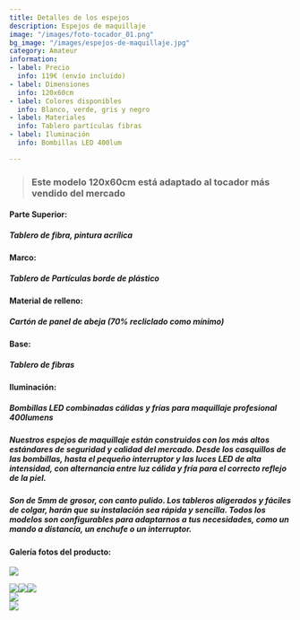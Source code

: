 ```yaml
---
title: Detalles de los espejos
description: Espejos de maquillaje
image: "/images/foto-tocador_01.png"
bg_image: "/images/espejos-de-maquillaje.jpg"
category: Amateur
information:
- label: Precio
  info: 119€ (envío incluído)
- label: Dimensiones
  info: 120x60cm
- label: Colores disponibles
  info: Blanco, verde, gris y negro
- label: Materiales
  info: Tablero partículas fibras
- label: Iluminación
  info: Bombillas LED 400lum

---
```

> ### Este modelo 120x60cm está adaptado al tocador más vendido del mercado

#### **Parte Superior:**

##### Tablero de fibra, pintura acrílica

#### **Marco:**

##### Tablero de Partículas borde de plástico

#### **Material de relleno:**

##### Cartón de panel de abeja (70% recliclado como mínimo)

#### **Base:**

##### Tablero de fibras

#### **Iluminación:**

##### Bombillas LED combinadas cálidas y frías para maquillaje profesional 400lumens

##### Nuestros espejos de maquillaje están construidos con los más altos estándares de seguridad y calidad del mercado. Desde los casquillos de las bombillas, hasta el pequeño interruptor y las luces LED de alta intensidad, con alternancia entre luz cálida y fría para el correcto reflejo de la piel.

##### Son de 5mm de grosor, con canto pulido. Los tableros aligerados y fáciles de colgar, harán que su instalación sea rápida y sencilla. Todos los modelos son configurables para adaptarnos a tus necesidades, como un mando a distancia, un enchufe o un interruptor.

#### Galería fotos del producto:  
![](/images/foto-tocador_062.png)

![](/images/foto-tocador_011.png)![](/images/foto-tocador_022.png)![](/images/foto-tocador_032.png)  
![](/images/foto-tocador_042.png)  
![](/images/foto-tocador_052.png)